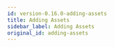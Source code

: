 ```yaml
---
id: version-0.16.0-adding-assets
title: Adding Assets
sidebar_label: Adding Assets
original_id: adding-assets
---
```


